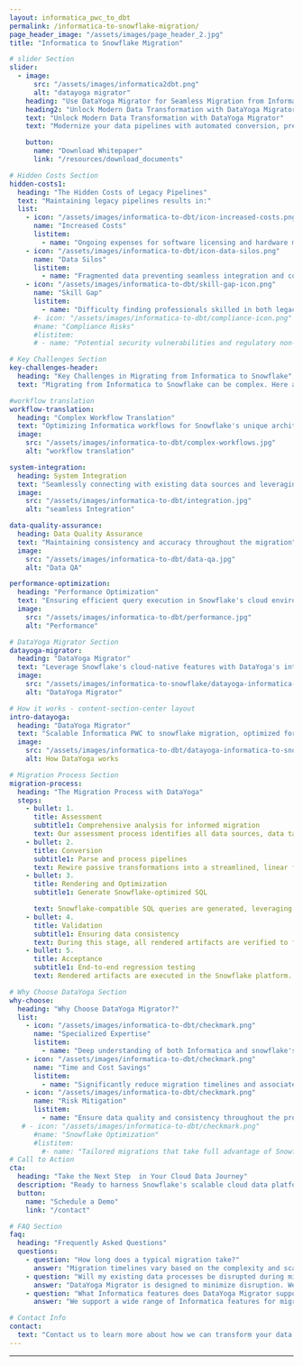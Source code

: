 ```yaml
---
layout: informatica_pwc_to_dbt
permalink: /informatica-to-snowflake-migration/
page_header_image: "/assets/images/page_header_2.jpg"
title: "Informatica to Snowflake Migration"

# slider Section
slider:
  - image:
      src: "/assets/images/informatica2dbt.png"
      alt: "datayoga migrator"
    heading: "Use DataYoga Migrator for Seamless Migration from Informatica PWC to snowflake"
    heading2: "Unlock Modern Data Transformation with DataYoga Migrator"
    text: "Unlock Modern Data Transformation with DataYoga Migrator"
    text: "Modernize your data pipelines with automated conversion, preserving business logic and optimizing for Snowflake's cloud-native features. Harness Snowflake's scalable cloud data platform while minimizing risk and maximizing ROI in your migration journey."

    button:
      name: "Download Whitepaper"
      link: "/resources/download_documents"

# Hidden Costs Section
hidden-costs1:
  heading: "The Hidden Costs of Legacy Pipelines"
  text: "Maintaining legacy pipelines results in:"
  list:
    - icon: "/assets/images/informatica-to-dbt/icon-increased-costs.png"
      name: "Increased Costs"
      listitem:
        - name: "Ongoing expenses for software licensing and hardware maintenance"
    - icon: "/assets/images/informatica-to-dbt/icon-data-silos.png"
      name: "Data Silos"
      listitem:
        - name: "Fragmented data preventing seamless integration and comprehensive analysis"
    - icon: "/assets/images/informatica-to-dbt/skill-gap-icon.png"
      name: "Skill Gap"
      listitem:
        - name: "Difficulty finding professionals skilled in both legacy and modern cloud platforms like Snowflake"
      #- icon: "/assets/images/informatica-to-dbt/compliance-icon.png"
      #name: "Compliance Risks"
      #listitem:
      # - name: "Potential security vulnerabilities and regulatory non-compliance"

# Key Challenges Section
key-challenges-header:
  heading: "Key Challenges in Migrating from Informatica to Snowflake"
  text: "Migrating from Informatica to Snowflake can be complex. Here are the key challenges you may encounter:"

#workflow translation
workflow-translation:
  heading: "Complex Workflow Translation"
  text: "Optimizing Informatica workflows for Snowflake's unique architecture and features, including its powerful SQL capabilities and cloud-native functions"
  image:
    src: "/assets/images/informatica-to-dbt/complex-workflows.jpg"
    alt: "workflow translation"

system-integration:
  heading: System Integration
  text: "Seamlessly connecting with existing data sources and leveraging Snowflake's robust data sharing and integration capabilities"
  image:
    src: "/assets/images/informatica-to-dbt/integration.jpg"
    alt: "seamless Integration"

data-quality-assurance:
  heading: Data Quality Assurance
  text: "Maintaining consistency and accuracy throughout the migration"
  image:
    src: "/assets/images/informatica-to-dbt/data-qa.jpg"
    alt: "Data QA"

performance-optimization:
  heading: "Performance Optimization"
  text: "Ensuring efficient query execution in Snowflake's cloud environment, taking advantage of its unique separation of storage and compute"
  image:
    src: "/assets/images/informatica-to-dbt/performance.jpg"
    alt: "Performance"

# DataYoga Migrator Section
datayoga-migrator:
  heading: "DataYoga Migrator"
  text: "Leverage Snowflake's cloud-native features with DataYoga's intelligent migration"
  image:
    src: "/assets/images/informatica-to-snowflake/datayoga-informatica-to-snowflake-migation.png"
    alt: "DataYoga Migrator"

# How it works - content-section-center layout
intro-datayoga:
  heading: "DataYoga Migrator"
  text: "Scalable Informatica PWC to snowflake migration, optimized for cloud performance"
  image:
    src: "/assets/images/informatica-to-dbt/datayoga-informatica-to-snowflake-migation.png"
    alt: How DataYoga works

# Migration Process Section
migration-process:
  heading: "The Migration Process with DataYoga"
  steps:
    - bullet: 1.
      title: Assessment
      subtitle1: Comprehensive analysis for informed migration
      text: Our assessment process identifies all data sources, data targets, lookup entities, transformations, and expression types, producing a detailed report that classifies the complexity of each pipeline and its suitability for Snowflake's architecture..
    - bullet: 2.
      title: Conversion
      subtitle1: Parse and process pipelines
      text: Rewire passive transformations into a streamlined, linear flow and transform all blocks into our proprietary, target-agnostic format. This ensures that pipelines are ready to be optimized for Snowflake's cloud environment in the subsequent rendering step.
    - bullet: 3.
      title: Rendering and Optimization
      subtitle1: Generate Snowflake-optimized SQL

      text: Snowflake-compatible SQL queries are generated, leveraging Snowflake's unique features. Our process ensures accurate dialect translation and optimization for Snowflake's architecture..
    - bullet: 4.
      title: Validation
      subtitle1: Ensuring data consistency
      text: During this stage, all rendered artifacts are verified to function correctly and that data entities align precisely with those in the Snowflake environment. Using automated comparison tools, the new pipelines are regression tested to ensure a full match with the legacy system.
    - bullet: 5.
      title: Acceptance
      subtitle1: End-to-end regression testing
      text: Rendered artifacts are executed in the Snowflake platform. A detailed comparison is conducted of the target data entities with those from the legacy pipelines. This final verification ensures that the migration not only aligns perfectly with operational requirements but also maintains data integrity.

# Why Choose DataYoga Section
why-choose:
  heading: "Why Choose DataYoga Migrator?"
  list:
    - icon: "/assets/images/informatica-to-dbt/checkmark.png"
      name: "Specialized Expertise"
      listitem:
        - name: "Deep understanding of both Informatica and snowflake's unique architecture"
    - icon: "/assets/images/informatica-to-dbt/checkmark.png"
      name: "Time and Cost Savings"
      listitem:
        - name: "Significantly reduce migration timelines and associated costs, optimized for Snowflake's unique pricing model"
    - icon: "/assets/images/informatica-to-dbt/checkmark.png"
      name: "Risk Mitigation"
      listitem:
        - name: "Ensure data quality and consistency throughout the process"
   # - icon: "/assets/images/informatica-to-dbt/checkmark.png"
      #name: "Snowflake Optimization"
      #listitem:
        #- name: "Tailored migrations that take full advantage of Snowflake's cloud-native capabilities and scalable architecture"
# Call to Action
cta:
  heading: "Take the Next Step  in Your Cloud Data Journey"
  description: "Ready to harness Snowflake's scalable cloud data platform for your Informatica workflows?"
  button:
    name: "Schedule a Demo"
    link: "/contact"

# FAQ Section
faq:
  heading: "Frequently Asked Questions"
  questions:
    - question: "How long does a typical migration take?"
      answer: "Migration timelines vary based on the complexity and scale of your existing workflows. Contact us for a personalized assessment."
    - question: "Will my existing data processes be disrupted during migration?"
      answer: "DataYoga Migrator is designed to minimize disruption. We can work with you to plan a phased migration approach if needed."
    - question: "What Informatica features does DataYoga Migrator support for Snowflake migration?"
      answer: "We support a wide range of Informatica features for migration to Snowflake, including various transformations, mapplets, and specific integration capabilities. Our solution is tailored to translate these features into optimized Snowflake constructs, taking advantage of Snowflake's unique SQL extensions and cloud-native functions."

# Contact Info
contact:
  text: "Contact us to learn more about how we can transform your data processes and unlock the full potential of your data assets with Snowflake."
---
```


---
